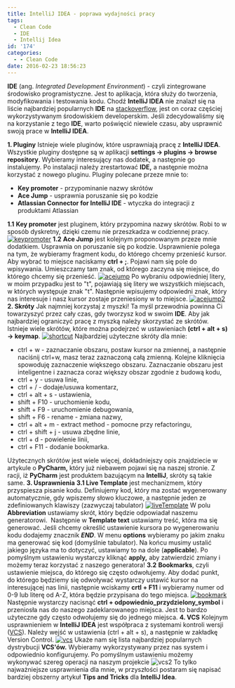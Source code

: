 ```yaml
---
title: IntelliJ IDEA - poprawa wydajności pracy
tags:
  - Clean Code
  - IDE
  - Intellij Idea
id: '174'
categories:
  - - Clean Code
date: 2016-02-23 18:56:23
---
```


**IDE** (ang. _Integrated Development Environment_) - czyli zintegrowane środowisko programistyczne. Jest to aplikacja, która służy do tworzenia, modyfikowania i testowania kodu. Chodź **IntelliJ IDEA** nie znalazł się na liście najbardziej popularnych **IDE** na [stackoverflow](http://stackoverflow.com/research/developer-survey-2015#tech-editor), jest on coraz częściej wykorzystywanym środowiskiem developerskim. Jeśli zdecydowaliśmy się na korzystanie z tego **IDE**, warto poświęcić niewiele czasu, aby usprawnić swoją prace w **IntelliJ IDEA**.
<!-- more -->
**1\. Pluginy** Istnieje wiele pluginów, które usprawniają pracę z **IntelliJ IDEA**. Wszystkie pluginy dostępne są w aplikacji **settings -> plugins -> browse repository**. Wybieramy interesujący nas dodatek, a następnie go instalujemy. Po instalacji należy zrestartować **IDE,** a następnie można korzystać z nowego pluginu. Pluginy polecane przeze mnie to:

*   **Key promoter** - przypominanie nazwy skrótów
*   **Ace Jump** - usprawnia poruszanie się po kodzie
*   **Atlassian Connector for IntelliJ IDE** - wtyczka do integracji z produktami Atlassian

**1.1** **Key promoter** jest pluginem, który przypomina nazwy skrótów. Robi to w sposób dyskretny, dzięki czemu nie przeszkadza w codziennej pracy. [![keypromoter](http://codecouple.pl/wp-content/uploads/2016/02/keypromoter.png)](http://codecouple.pl/wp-content/uploads/2016/02/keypromoter.png) **1.2** **Ace Jump** jest kolejnym proponowanym przeze mnie dodatkiem. Usprawnia on poruszanie się po kodzie. Usprawnienie polega na tym, że wybieramy fragment kodu, do którego chcemy przenieść kursor. Aby wybrać to miejsce naciskamy **ctrl + ;**. Pojawi nam się pole do wpisywania. Umieszczamy tam znak, od którego zaczyna się miejsce, do którego chcemy się przenieść. [![acejump](http://codecouple.pl/wp-content/uploads/2016/02/acejump.png)](http://codecouple.pl/wp-content/uploads/2016/02/acejump.png) Po wybraniu odpowiedniej litery, w moim przypadku jest to "t", pojawiają się litery we wszystkich miejscach, w których występuje znak "t". Następnie wpisujemy odpowiedni znak, który nas interesuje i nasz kursor zostaje przeniesiony w to miejsce. [![acejump2](http://codecouple.pl/wp-content/uploads/2016/02/acejump2.png)](http://codecouple.pl/wp-content/uploads/2016/02/acejump2.png) **2\. Skróty** Jak najmniej korzystaj z myszki! Ta myśl przewodnia powinna Ci towarzyszyć przez cały czas, gdy tworzysz kod w swoim **IDE**. Aby jak najbardziej ograniczyć pracę z myszką należy skorzystać ze skrótów. Istnieje wiele skrótów, które można podejrzeć w ustawieniach **(ctrl + alt + s) -> keymap**. [![shortcut](http://codecouple.pl/wp-content/uploads/2016/02/shortcut.jpg)](http://codecouple.pl/wp-content/uploads/2016/02/shortcut.jpg) Najbardziej użyteczne skróty dla mnie:

*   ctrl + w - zaznaczanie obszaru, postaw kursor na zmiennej, a następnie naciśnij ctrl+w, masz teraz zaznaczoną całą zmienną. Kolejne kliknięcia spowoduję zaznaczenie większego obszaru. Zaznaczanie obszaru jest inteligentne i zaznacza coraz większy obszar zgodnie z budową kodu,
*   ctrl + y - usuwa linie,
*   ctrl + / - dodaje/usuwa komentarz,
*   ctrl + alt + s - ustawienia,
*   shift + F10 - uruchomienie kodu,
*   shift + F9 - uruchomienie debugowania,
*   shift + F6 - rename - zmiana nazwy,
*   ctrl + alt + m - extract method - pomocne przy refactoringu,
*   ctrl + shift + j - usuwa zbędne linie,
*   ctrl + d - powielenie linii,
*   ctrl + F11 - dodanie bookmarka.

Użytecznych skrótów jest wiele więcej, dokładniejszy opis znajdziecie w artykule o **PyCharm,** który już niebawem pojawi się na naszej stronie. Z racji, iż **PyCharm** jest produktem bazującym na **IntelliJ**, skróty są takie same. **3\. Usprawnienia** **3.1 Live Template** jest mechanizmem, który przyspiesza pisanie kodu. Definiujemy kod, który ma zostać wygenerowany automatycznie, gdy wpiszemy słowo kluczowe, a następnie jeden ze zdefiniowanych klawiszy (zazwyczaj tabulator) [![liveTemplate](http://codecouple.pl/wp-content/uploads/2016/02/liveTemplate.jpg)](http://codecouple.pl/wp-content/uploads/2016/02/liveTemplate.jpg) W polu **Abbreviation** ustawiamy skrót, który będzie odpowiadał naszemu generatorowi.  Następnie w **Template text** ustawiamy treść, która ma się generować. Jeśli chcemy określić ustawienie kursora po wygenerowaniu kodu dodajemy znacznik **$END$**. W menu **options** wybieramy po jakim znaku ma generować się kod (domyślnie tabulator). Na końcu musimy ustalić jakiego języka ma to dotyczyć, ustawiamy to na dole (**applicable**). Po pomyślnym ustawieniu wystarczy kliknąć **apply,** aby zatwierdzić zmiany i możemy teraz korzystać z naszego generatora! **3.2** **Bookmarks**, czyli ustawienie miejsca, do którego się często odwołujemy. Aby dodać punkt, do którego będziemy się odwoływać wystarczy ustawić kursor na interesującej nas linii, następnie wciskamy **crtl + F11** i wybieramy numer od 0-9 lub literę od A-Z, która będzie przypisana do tego miejsca. [![bookmark](http://codecouple.pl/wp-content/uploads/2016/02/bookmark.png)](http://codecouple.pl/wp-content/uploads/2016/02/bookmark.png) Następnie wystarczy nacisnąć **ctrl + odpowiednio\_przydzielony\_symbol** i przeniosła nas do naszego zadeklarowanego miejsca. Jest to bardzo użyteczne gdy często odwołujemy się do jednego miejsca. **4\. VCS** Kolejnym usprawnieniem w **IntelliJ IDEA** jest współpraca z systemami kontroli wersji ([VCS](http://codecouple.pl/2016/02/05/system-kontroli-wersji-opis-oraz-definicje/)). Należy wejść w ustawienia (ctrl + alt + s), a następnie w zakładkę Version Control. [![vcs](http://codecouple.pl/wp-content/uploads/2016/02/vcs.jpg)](http://codecouple.pl/wp-content/uploads/2016/02/vcs.jpg) Ukaże nam się lista najbardziej popularnych dystrybucji **VCS'ów.** Wybieramy wykorzystywany przez nas system i odpowiednio konfigurujemy. Po pomyślnym ustawieniu możemy wykonywać szereg operacji na naszym projekcie ![vcs2](http://codecouple.pl/wp-content/uploads/2016/02/vcs2.png) To tylko najważniejsze usprawnienia dla mnie, w przyszłości postaram się napisać bardziej obszerny artykuł **Tips and Tricks** dla **IntelliJ Idea**.